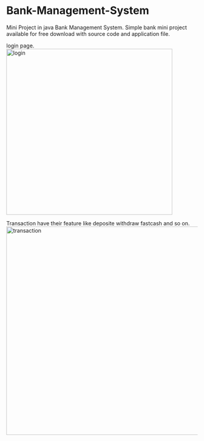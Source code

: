 # Bank-Management-System
Mini Project in java Bank Management System. Simple bank mini project available for free download with source code and application file.

login page.
<img width="437" alt="login" src="https://user-images.githubusercontent.com/89973994/197354188-a3c0be3a-5246-424e-b2fc-74ced4664189.PNG">

Transaction have their feature like deposite withdraw fastcash and so on.
<img width="549" alt="transaction" src="https://user-images.githubusercontent.com/89973994/197354191-8993c27e-9f36-418f-a208-9ffb9e7458fc.PNG">

